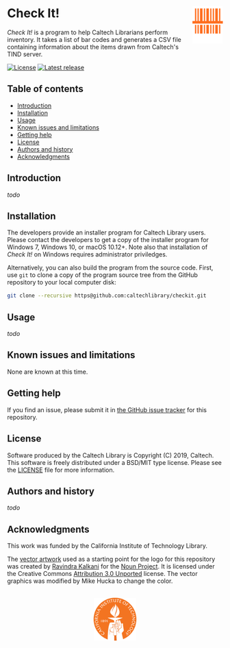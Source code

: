 Check It!<img width="14%" align="right" src=".graphics/checkit-icon.svg">
=========

_Check It!_ is a program to help Caltech Librarians perform inventory.  It takes a list of bar codes and generates a CSV file containing information about the items drawn from Caltech's TIND server.

[![License](https://img.shields.io/badge/License-BSD%203--Clause-blue.svg?style=flat-square)](https://choosealicense.com/licenses/bsd-3-clause)
[![Latest release](https://img.shields.io/badge/Latest_release-0.1-b44e88.svg?style=flat-square)](http://shields.io)


Table of contents
-----------------

* [Introduction](#introduction)
* [Installation](#installation)
* [Usage](#usage)
* [Known issues and limitations](#known-issues-and-limitations)
* [Getting help](#getting-help)
* [License](#license)
* [Authors and history](#authors-and-history)
* [Acknowledgments](#authors-and-acknowledgments)


Introduction
------------

_todo_


Installation
------------

The developers provide an installer program for Caltech Library users.  Please contact the developers to get a copy of the installer program for Windows 7, Windows 10, or macOS 10.12+.  Note also that installation of _Check It!_ on Windows requires administrator priviledges.

Alternatively, you can also build the program from the source code.
First, use `git` to clone a copy of the program source tree from the GitHub 
repository to your local computer disk:
```sh
git clone --recursive https@github.com:caltechlibrary/checkit.git
```


Usage
-----

_todo_


Known issues and limitations
----------------------------

None are known at this time.


Getting help
------------

If you find an issue, please submit it in [the GitHub issue tracker](https://github.com/caltechlibrary/checkit/issues) for this repository.


License
-------

Software produced by the Caltech Library is Copyright (C) 2019, Caltech.  This software is freely distributed under a BSD/MIT type license.  Please see the [LICENSE](LICENSE) file for more information.


Authors and history
---------------------------

_todo_


Acknowledgments
---------------

This work was funded by the California Institute of Technology Library.

The [vector artwork]() used as a starting point for the logo for this repository was created by [Ravindra Kalkani](https://thenounproject.com/ravindrakalkani/) for the [Noun Project](https://thenounproject.com).  It is licensed under the Creative Commons [Attribution 3.0 Unported](https://creativecommons.org/licenses/by/3.0/deed.en) license.  The vector graphics was modified by Mike Hucka to change the color.

<div align="center">
  <br>
  <a href="https://www.caltech.edu">
    <img width="100" height="100" src=".graphics/caltech-round.svg">
  </a>
</div>
